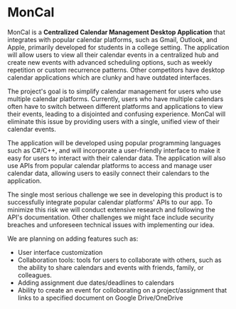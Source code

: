 # MonCal

MonCal is a **Centralized Calendar Management Desktop Application** that integrates with popular calendar platforms, such as Gmail, Outlook, and Apple, primarily developed for students in a college setting. The application will allow users to view all their calendar events in a centralized hub and create new events with advanced scheduling options, such as weekly repetition or custom recurrence patterns. Other competitors have desktop calendar applications which are clunky and have outdated interfaces.

The project's goal is to simplify calendar management for users who use multiple calendar platforms. Currently, users who have multiple calendars often have to switch between different platforms and applications to view their events, leading to a disjointed and confusing experience. MonCal will eliminate this issue by providing users with a single, unified view of their calendar events.

The application will be developed using popular programming languages such as C#/C++, and will incorporate a user-friendly interface to make it easy for users to interact with their calendar data. The application will also use APIs from popular calendar platforms to access and manage user calendar data, allowing users to easily connect their calendars to the application.

The single most serious challenge we see in developing this product is to successfully integrate popular calendar platforms' APIs to our app. To minimize this risk we will conduct extensive research and following the API's documentation. Other challenges we might face include security breaches and unforeseen technical issues with implementing our idea.

We are planning on adding features such as:
- User interface customization
- Collaboration tools: tools for users to collaborate with others, such as the ability to share calendars and events with friends, family, or colleagues.
- Adding assignment due dates/deadlines to calendars
- Ability to create an event for colloborating on a project/assignment that links to a specified document on Google Drive/OneDrive
